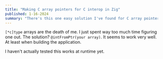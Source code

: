 ```yaml
---
title: "Making C array pointers for C interop in Zig"
published: 1-16-2024
summary: "There's this one easy solution I've found for C array pointers in Zig."
---
```


`[*c]type` arrays are the death of me. I just spent way too much time figuring one out. The solution? `@intFromPtr(your array)`. It seems to work very well. At least when building the application.

I haven't actually tested this works at runtime yet.
